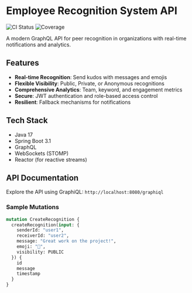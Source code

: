 # Employee Recognition System API

![CI Status](https://github.com/yourrepo/employee-recognition/workflows/CI/badge.svg)
![Coverage](https://img.shields.io/badge/coverage-85%25-green)

A modern GraphQL API for peer recognition in organizations with real-time notifications and analytics.

## Features

- **Real-time Recognition**: Send kudos with messages and emojis
- **Flexible Visibility**: Public, Private, or Anonymous recognitions
- **Comprehensive Analytics**: Team, keyword, and engagement metrics
- **Secure**: JWT authentication and role-based access control
- **Resilient**: Fallback mechanisms for notifications

## Tech Stack

- Java 17
- Spring Boot 3.1
- GraphQL
- WebSockets (STOMP)
- Reactor (for reactive streams)

## API Documentation

Explore the API using GraphiQL: `http://localhost:8080/graphiql`

### Sample Mutations

```graphql
mutation CreateRecognition {
  createRecognition(input: {
    senderId: "user1",
    receiverId: "user2",
    message: "Great work on the project!",
    emoji: "🚀",
    visibility: PUBLIC
  }) {
    id
    message
    timestamp
  }
}